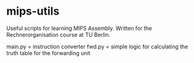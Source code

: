 # mips-utils

Useful scripts for learning MIPS Assembly. Written for the Rechnerorganisation course at TU Berlin.

main.py = instruction converter
fwd.py = simple logic for calculating the truth table for the forwarding unit
